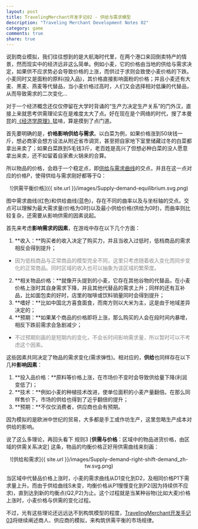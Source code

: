 ```yaml
---
layout: post
title: TravelingMerchant开发手记02 - 供给与需求模型
description: "Traveling Merchant Development Notes 02"
category: game
comments: true
share: true
---
```


说到商业模拟，我们往往想到的是大航海时代里，在两个港口来回倒卖特产的情景，然而现实中的经济远非这么简单。例如小麦，它的价格由当地的供给与需求决定，如果供不应求势必会导致价格的上涨，而供过于求则会致使小麦价格的下跌。小麦同时又是面粉的原料(投入品)，其价格直接影响面粉的价格；并且小麦还有大麦、黑麦、燕麦等代替品，当小麦价格过高时，人们又会选择相对低廉的代替品，从而导致需求的二次变化...

对于一个经济概念还仅仅停留在大学时背诵的“生产力决定生产关系”的门外汉，直接上来就思考供需理论实在是难度太大了点。好在现在是个网络的时代，搜了本曼昆的[《经济学原理》](http://book.douban.com/subject/3719533/)猛啃，算是摸到了点门道。

首先要明确的是，**价格影响供给与需求**。以白菜为例，如果价格涨到50块钱一斤，想必商家会想方设法从附近省市调货，甚至把自家地下室里储藏过冬的白菜都拿出来卖了；如果白菜跌到5毛钱3斤，老百姓是高兴了但想必种白菜的没人愿意拿出来卖，还不如留着自家煮火锅来的合算。

所以物品的价格，会趋于一个稳定点，即[供给与需求曲线](http://zh.wikipedia.org/wiki/%E4%BE%9B%E7%BB%99%E5%92%8C%E9%9C%80%E6%B1%82)的交点，并且在这一点对应的价格P，使得供给与需求刚好都等于Q：

<center>![供需平衡价格]({{ site.url }}/images/Supply-demand-equilibrium.svg.png)</center>

图中需求曲线(红色)和供给曲线(蓝色)，存在不同的曲率以及与坐标轴的交点。交点可以理解为最大需求量(价格为0时)以及最小供给价格(供给为0时)，而曲率则比较复杂，还需要从影响供需的因素说起。

首先来考虑**影响需求的因素**，在游戏中存在以下几个方面：

1. **收入：**购买者的收入决定了购买力，并且当收入过低时，低档商品的需求相反会得到提升；
 - <span style="color:#888;">因为低档商品与正常商品的模型完全不同，这里只考虑随着收入变化而同步变化的正常商品。同时区域的收入也可以抽象为该区域的繁荣度。</span>
2. **相关物品价格：**就像开头提到的小麦，它存在其他谷物的代替品，在小麦价格上涨时其自身需求下降，并且其他代替品的需求上升；同样的还有互补品，比如面包卖的好时，店里的咖啡或饮料销量同时会得到提升；
3. **嗜好：**比如中国北方喜食面食，而南方则以大米为主，这是由于地域差异决定的；
4. **预期：**如果某个商品的价格即将上涨，那么购买的人会在段时间内暴增，相反下跌前需求会急剧减少；
 - <span style="color:#888;">不过预期刻画的是短期内的变化，不会长时间影响需求量，所以暂时可以不考虑这个因素。</span>

这些因素共同决定了物品的需求变化(需求弹性)。相对应的，**供给**也同样存在以下几种**影响因素**：

1. **投入品价格：**原料等价格上涨，在市场价不变时会导致供给量下降(利润变低了)；
2. **技术：**例如小麦的种植技术改进，使单位面积的小麦产量翻倍。在那么同样售价下，市场的供给也得到了近乎翻倍的提升；
3. **预期：**不仅仅消费者，供应商也会有预期。

因为模拟的是欧洲中世纪的贸易，大多都是手工或作坊生产，这里忽略生产成本对供给的影响。

说了这么多理论，再回头看下 规则3 [**供需与价格**：区域中的物品进货价格，由区域的供需关系决定] 这条，物品的均衡价格正好用供需曲线来刻画：

<center>![供给和需求]{{ site.url }}/images/Supply-demand-right-shift-demand_zh-tw.svg.png)</center>

当区域中代替品价格上涨时，小麦的需求曲线从D1变化到D2，及相同价格P1下需求量上升。而由于供给曲线S未变，均衡价格从P1慢慢变化到P2(因为持续供不应求)，直到达到新的均衡点(Q2,P2)为止。这个过程就是当某种谷物(比如大麦)价格上涨时，小麦价格与供需的变化过程。

不过，光有这些理论还远远达不到构筑模型的程度，[TravelingMerchant开发手记03](#)将继续阐述商人、供应商的模拟，来构筑供需平衡的市场规律。
